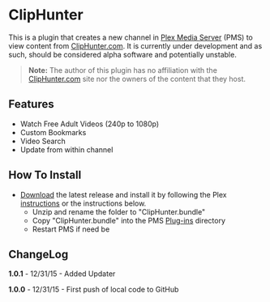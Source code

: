 ClipHunter
=========

This is a plugin that creates a new channel in [Plex Media Server](https://plex.tv/) (PMS) to view content from [ClipHunter.com](http://www.cliphunter.com/). It is currently under development and as such, should be considered alpha software and potentially unstable.

> **Note:** The author of this plugin has no affiliation with the [ClipHunter.com](http://www.cliphunter.com/) site nor the owners of the content that they host.

Features
--------

- Watch Free Adult Videos (240p to 1080p)
- Custom Bookmarks
- Video Search
- Update from within channel

How To Install
--------------

- [Download](http://github.com/Nosinden/ClipHunter.bundle/releases) the latest release and install it by following the Plex [instructions](https://support.plex.tv/hc/en-us/articles/201187656-How-do-I-manually-install-a-channel-) or the instructions below.
  - Unzip and rename the folder to "ClipHunter.bundle"
  - Copy "ClipHunter.bundle" into the PMS [Plug-ins](https://support.plex.tv/hc/en-us/articles/201106098-How-do-I-find-the-Plug-Ins-folder-) directory
  - Restart PMS if need be

ChangeLog
---------

**1.0.1** - 12/31/15 - Added Updater

**1.0.0** - 12/31/15 - First push of local code to GitHub
